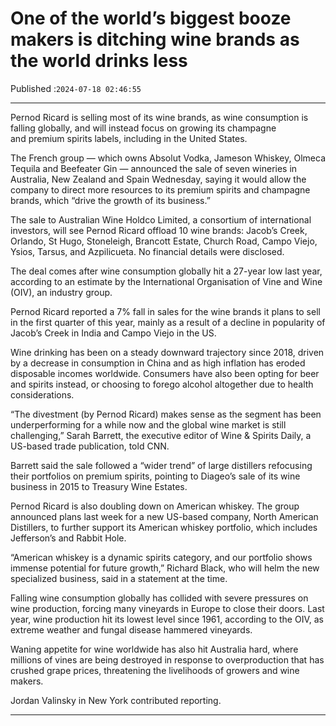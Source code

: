 # One of the world’s biggest booze makers is ditching wine brands as the world drinks less

Published :`2024-07-18 02:46:55`

---

Pernod Ricard is selling most of its wine brands, as wine consumption is falling globally, and will inst﻿ead focus on growing its champagne and premium spirits labels, including in the United States.

The French group — which owns Absolut Vodka, Jameson Whiskey, Olmeca Tequila and Beefeater Gin — announced the sale of seven wineries in Australia, New Zealand and Spain Wednesday, saying it would allow the company to direct more resources to its premium spirits and champagne brands, which “drive the growth of its business.”

The sale to Australian Wine Holdco Limited, a consortium of international investors, will see Pernod Ricard offload 10 wine brands: Jacob’s Creek, Orlando, St Hugo, Stoneleigh, Brancott Estate, Church Road, Campo Viejo, Ysios, Tarsus, and Azpilicueta. No financial details were disclosed.

The deal comes after wine consumption globally hit a 27-year low last year, according to an estimate by the International Organisation of Vine and Wine (OIV), an industry group.

Pernod Ricard reported a 7% fall in sales for the wine brands it plans to sell in the first quarter of this year, mainly as a result of a decline in popularity of Jacob’s Creek in India and Campo Viejo in the US.

Wine drinking has been on a steady downward trajectory since 2018, driven by a decrease in consumption in China and as high inflation has eroded disposable incomes worldwide. Consumers have also been opting for beer and spirits instead, or choosing to forego alcohol altogether due to health considerations.

“The divestment (by Pernod Ricard) makes sense as the segment has been underperforming for a while now and the global wine market is still challenging,” Sarah Barrett, the executive editor of Wine & Spirits Daily, a US-based trade publication, told CNN.

Barrett said the sale followed a “wider trend” of large distillers refocusing their portfolios on premium spirits, pointing to Diageo’s sale of its wine business in 2015 to Treasury Wine Estates.

Pernod Ricard is also doubling down on American whiskey. The group announced plans last week for a new US-based company, North American Distillers, to further support its American whiskey portfolio, which includes Jefferson’s and Rabbit Hole.

“American whiskey is a dynamic spirits category, and our portfolio shows immense potential for future growth,” Richard Black, who will helm the new specialized business, said in a statement at the time.

Falling wine consumption globally has collided with severe pressures on wine production, forcing many vineyards in Europe to close their doors. Last year, wine production hit its lowest level since 1961, according to the OIV, as extreme weather and fungal disease hammered vineyards.

Waning appetite for wine worldwide has also hit Australia hard, where millions of vines are being destroyed in response to overproduction that has crushed grape prices, threatening the livelihoods of growers and wine makers.

Jordan Valinsky in New York contributed reporting.

---

